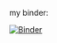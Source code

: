 my binder:

[![Binder](https://mybinder.org/badge_logo.svg)](https://mybinder.org/v2/gh/dm4bem-2023/5-reproducible-report-chambonjacquelinedanowicz/HEAD?labpath=BE_ChambonJacquelineDanowicz)


